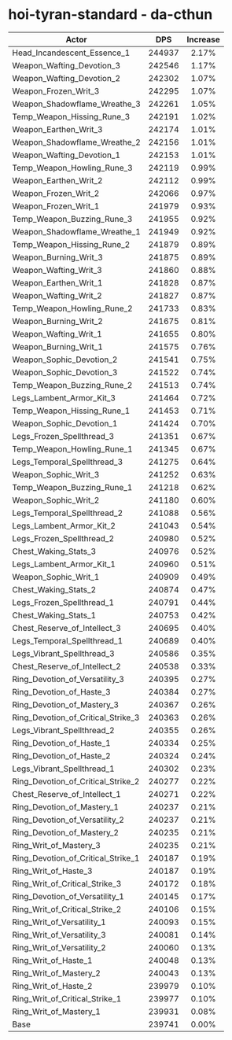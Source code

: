 # hoi-tyran-standard - da-cthun
| Actor | DPS | Increase |
|---|:---:|:---:|
|Head_Incandescent_Essence_1|244937|2.17%|
|Weapon_Wafting_Devotion_3|242546|1.17%|
|Weapon_Wafting_Devotion_2|242302|1.07%|
|Weapon_Frozen_Writ_3|242295|1.07%|
|Weapon_Shadowflame_Wreathe_3|242261|1.05%|
|Temp_Weapon_Hissing_Rune_3|242191|1.02%|
|Weapon_Earthen_Writ_3|242174|1.01%|
|Weapon_Shadowflame_Wreathe_2|242156|1.01%|
|Weapon_Wafting_Devotion_1|242153|1.01%|
|Temp_Weapon_Howling_Rune_3|242119|0.99%|
|Weapon_Earthen_Writ_2|242112|0.99%|
|Weapon_Frozen_Writ_2|242066|0.97%|
|Weapon_Frozen_Writ_1|241979|0.93%|
|Temp_Weapon_Buzzing_Rune_3|241955|0.92%|
|Weapon_Shadowflame_Wreathe_1|241949|0.92%|
|Temp_Weapon_Hissing_Rune_2|241879|0.89%|
|Weapon_Burning_Writ_3|241875|0.89%|
|Weapon_Wafting_Writ_3|241860|0.88%|
|Weapon_Earthen_Writ_1|241828|0.87%|
|Weapon_Wafting_Writ_2|241827|0.87%|
|Temp_Weapon_Howling_Rune_2|241733|0.83%|
|Weapon_Burning_Writ_2|241675|0.81%|
|Weapon_Wafting_Writ_1|241655|0.80%|
|Weapon_Burning_Writ_1|241575|0.76%|
|Weapon_Sophic_Devotion_2|241541|0.75%|
|Weapon_Sophic_Devotion_3|241522|0.74%|
|Temp_Weapon_Buzzing_Rune_2|241513|0.74%|
|Legs_Lambent_Armor_Kit_3|241464|0.72%|
|Temp_Weapon_Hissing_Rune_1|241453|0.71%|
|Weapon_Sophic_Devotion_1|241424|0.70%|
|Legs_Frozen_Spellthread_3|241351|0.67%|
|Temp_Weapon_Howling_Rune_1|241345|0.67%|
|Legs_Temporal_Spellthread_3|241275|0.64%|
|Weapon_Sophic_Writ_3|241252|0.63%|
|Temp_Weapon_Buzzing_Rune_1|241218|0.62%|
|Weapon_Sophic_Writ_2|241180|0.60%|
|Legs_Temporal_Spellthread_2|241088|0.56%|
|Legs_Lambent_Armor_Kit_2|241043|0.54%|
|Legs_Frozen_Spellthread_2|240980|0.52%|
|Chest_Waking_Stats_3|240976|0.52%|
|Legs_Lambent_Armor_Kit_1|240960|0.51%|
|Weapon_Sophic_Writ_1|240909|0.49%|
|Chest_Waking_Stats_2|240874|0.47%|
|Legs_Frozen_Spellthread_1|240791|0.44%|
|Chest_Waking_Stats_1|240753|0.42%|
|Chest_Reserve_of_Intellect_3|240695|0.40%|
|Legs_Temporal_Spellthread_1|240689|0.40%|
|Legs_Vibrant_Spellthread_3|240586|0.35%|
|Chest_Reserve_of_Intellect_2|240538|0.33%|
|Ring_Devotion_of_Versatility_3|240395|0.27%|
|Ring_Devotion_of_Haste_3|240384|0.27%|
|Ring_Devotion_of_Mastery_3|240367|0.26%|
|Ring_Devotion_of_Critical_Strike_3|240363|0.26%|
|Legs_Vibrant_Spellthread_2|240355|0.26%|
|Ring_Devotion_of_Haste_1|240334|0.25%|
|Ring_Devotion_of_Haste_2|240324|0.24%|
|Legs_Vibrant_Spellthread_1|240302|0.23%|
|Ring_Devotion_of_Critical_Strike_2|240277|0.22%|
|Chest_Reserve_of_Intellect_1|240271|0.22%|
|Ring_Devotion_of_Mastery_1|240237|0.21%|
|Ring_Devotion_of_Versatility_2|240237|0.21%|
|Ring_Devotion_of_Mastery_2|240235|0.21%|
|Ring_Writ_of_Mastery_3|240235|0.21%|
|Ring_Devotion_of_Critical_Strike_1|240187|0.19%|
|Ring_Writ_of_Haste_3|240187|0.19%|
|Ring_Writ_of_Critical_Strike_3|240172|0.18%|
|Ring_Devotion_of_Versatility_1|240145|0.17%|
|Ring_Writ_of_Critical_Strike_2|240106|0.15%|
|Ring_Writ_of_Versatility_1|240093|0.15%|
|Ring_Writ_of_Versatility_3|240081|0.14%|
|Ring_Writ_of_Versatility_2|240060|0.13%|
|Ring_Writ_of_Haste_1|240048|0.13%|
|Ring_Writ_of_Mastery_2|240043|0.13%|
|Ring_Writ_of_Haste_2|239979|0.10%|
|Ring_Writ_of_Critical_Strike_1|239977|0.10%|
|Ring_Writ_of_Mastery_1|239931|0.08%|
|Base|239741|0.00%|
